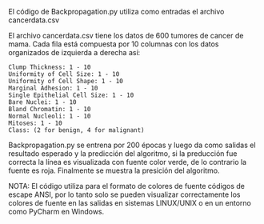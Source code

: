 El código de Backpropagation.py utiliza como entradas el archivo cancerdata.csv

El archivo cancerdata.csv tiene los datos de 600 tumores de cancer de mama. Cada fila está compuesta por 10 columnas con los datos organizados de izquierda a derecha así:

    Clump Thickness: 1 - 10
    Uniformity of Cell Size: 1 - 10
    Uniformity of Cell Shape: 1 - 10
    Marginal Adhesion: 1 - 10
    Single Epithelial Cell Size: 1 - 10
    Bare Nuclei: 1 - 10
    Bland Chromatin: 1 - 10
    Normal Nucleoli: 1 - 10
    Mitoses: 1 - 10
    Class: (2 for benign, 4 for malignant)

Backpropagation.py se entrena por 200 épocas y luego da como salidas el resultado esperado y la predicción del algoritmo, si la preducción fue correcta la línea es visualizada con fuente color verde, de lo contrario la fuente es roja. Finalmente se muestra la presición del algoritmo.

NOTA: El código utiliza para el formato de colores de fuente códigos de escape ANSI, por lo tanto solo se pueden visualizar correctamente los colores de fuente en las salidas en sistemas LINUX/UNIX o en un entorno como PyCharm en Windows.
